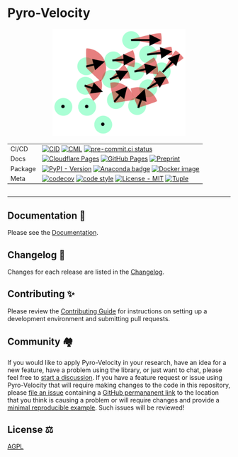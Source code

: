 # Pyro-Velocity

<div align="center" style="margin-left: auto; margin-right: auto; max-width: 520px; overflow-x: auto;">
<img
    src="https://raw.githubusercontent.com/pinellolab/pyrovelocity/beta/docs/_static/logo.png"
    alt="Pyro-Velocity logo"
    style="width: 300px; max-width: 90%; height: auto;"
    role="img">

|         |                                                                                                                                                                        |
| ------- | ---------------------------------------------------------------------------------------------------------------------------------------------------------------------- |
| CI/CD   | [![CID][cid-badge]][cid-link] [![CML][cml-badge]][cml-link] [![pre-commit.ci status][precommit-badge]][precommit-link]                                                 |
| Docs    | [![Cloudflare Pages][cloudflare-badge]][cloudflare-link] [![GitHub Pages][gh-pages-badge]][gh-pages-link] [![Preprint][preprint-badge]][preprint-link]                 |
| Package | [![PyPI - Version][pypi-badge]][pypi-link] [![Anaconda badge][anaconda-badge]][anaconda-link] [![Docker image][docker-badge]][docker-link]                             |
| Meta    | [![codecov][codecov-badge]][codecov-link] [![code style][black-badge]][black-link] [![License - MIT][license-badge]][license-link] [![Tuple][tuple-badge]][tuple-link] |

[cid-badge]: https://github.com/pinellolab/pyrovelocity/actions/workflows/cid.yaml/badge.svg?branch=master
[cid-link]: https://github.com/pinellolab/pyrovelocity/actions/workflows/cid.yaml
[cml-badge]: https://github.com/pinellolab/pyrovelocity/actions/workflows/cml.yml/badge.svg
[cml-link]: https://github.com/pinellolab/pyrovelocity/actions/workflows/cml.yml
[precommit-badge]: https://results.pre-commit.ci/badge/github/pinellolab/pyrovelocity/main.svg
[precommit-link]: https://results.pre-commit.ci/latest/github/pinellolab/pyrovelocity/master
[cloudflare-badge]: https://img.shields.io/badge/Docs-pages-F38020?style=flat&logo=cloudflare&labelColor=black
[cloudflare-link]: https://docs.pyrovelocity.net
[gh-pages-badge]: https://img.shields.io/github/deployments/pinellolab/pyrovelocity/github-pages?logo=github&label=Docs
[gh-pages-link]: https://pinellolab.github.io/pyrovelocity
[preprint-badge]: https://img.shields.io/badge/doi-10.1101/2022.09.12.507691v2-B31B1B
[preprint-link]: https://doi.org/10.1101/2022.09.12.507691
[pypi-badge]: https://img.shields.io/pypi/v/pyrovelocity.svg?logo=pypi&label=PyPI&logoColor=gold
[pypi-link]: https://pypi.org/project/pyrovelocity/
[anaconda-badge]: https://anaconda.org/conda-forge/pyrovelocity/badges/version.svg
[anaconda-link]: https://anaconda.org/conda-forge/pyrovelocity
[docker-badge]: https://img.shields.io/badge/docker-image-blue?logo=docker
[docker-link]: https://github.com/pinellolab/pyrovelocity/pkgs/container/pyrovelocity
[codecov-badge]: https://codecov.io/gh/pinellolab/pyrovelocity/branch/main/graph/badge.svg
[codecov-link]: https://codecov.io/gh/pinellolab/pyrovelocity
[black-badge]: https://img.shields.io/badge/code%20style-black-000000.svg
[black-link]: https://github.com/psf/black
[license-badge]: https://img.shields.io/badge/license-AGPL%203-purple
[license-link]: https://spdx.org/licenses/
[tuple-badge]: https://img.shields.io/badge/Tuple%20❤️%20OSS-5A67D8?logo=tuple
[tuple-link]: https://tuple.app/github-badge

</div>

---

## Documentation 📒

Please see the [Documentation](https://docs.pyrovelocity.net).

## Changelog 🔀

Changes for each release are listed in the [Changelog](https://docs.pyrovelocity.net/about/changelog).

## Contributing ✨

Please review the [Contributing Guide](https://docs.pyrovelocity.net/about/contributing) for instructions on setting up a development environment and submitting pull requests.

## Community 🏘

If you would like to apply Pyro-Velocity in your research, have an idea for a new feature, have a problem using the library, or just want to chat, please feel free to [start a discussion](https://github.com/pinellolab/pyrovelocity/discussions). If you have a feature request or issue using Pyro-Velocity that will require making changes to the code in this repository, please [file an issue](https://github.com/pinellolab/pyrovelocity/issues) containing a [GitHub permananent link](https://docs.github.com/en/get-started/writing-on-github/working-with-advanced-formatting/creating-a-permanent-link-to-a-code-snippet) to the location that you think is causing a problem or will require changes and provide a [minimal reproducible example](https://en.wikipedia.org/wiki/Minimal_reproducible_example). Such issues will be reviewed!

## License ⚖️

[AGPL](https://github.com/pinellolab/pyrovelocity/blob/main/LICENSE)
